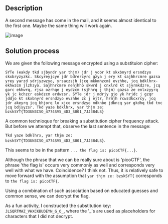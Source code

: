 ## Description
A second message has come in the mail, and it seems almost identical to the first one. Maybe the same thing will work again.

![image](https://github.com/neonwuchang/don-t_set_up_flags/assets/103783716/14dda2d8-6f56-4a93-ba77-73f578cac0b5)

## Solution process
We are given the following message encrypted using a substituion cipher:

`SYTe (eakdy tkd sjbyndr yar thjm) jdr j yobr kt skxbnyrd ersndzyo skxbryzyzkc. Skcyreyjcye jdr bdrercyrq gzya j ery kt sajhhrcmre gazsa yrey yarzd sdrjyzwzyo, yrsaczsjh (jcq mkkmhzcm) evzhhe, jcq bdklhrx-ekhwzcm jlzhzyo. Sajhhrcmre nenjhho skwrd j cnxlrd kt sjyrmkdzre, jcq garc ekhwrq, rjsa ozrhqe j eydzcm (sjhhrq j thjm) gazsa ze enlxzyyrq yk jc kchzcr eskdzcm erdwzsr. SYTe jdr j mdrjy gjo yk hrjdc j gzqr jddjo kt skxbnyrd ersndzyo evzhhe zc j ejtr, hrmjh rcwzdkcxrcy, jcq jdr akeyrq jcq bhjorq lo xjco ersndzyo mdknbe jdkncq yar gkdhq tkd tnc jcq bdjsyzsr. Tkd yaze bdklhrx, yar thjm ze: bzskSYT{TD3UN3CSO_4774SV5_4D3_S001_7JJ384LS}`

A common technioque for breaking a substitution cipher frequency attack. But before we attempt that, observe the last sentence in the message:

`Tkd yaze bdklhrx, yar thjm ze: bzskSYT{TD3UN3CSO_4774SV5_4D3_S001_7JJ384LS}`. 

This seems to be in the pattern `... the flag is: picoCTF{...}`.

Although the phrase that we can be really sure about is 'picoCTF', the phrase 'the flag is' occurs very commonly as well and corresponds very well with what we have.
Coincidence? I think not. Thus, it is relatively safe to move forward with the assumption that `yar thjm ze: bzskSYT{` corresponds to `the flag is: picoCTF{`.

Using a combination of such association based on educated guesses and common sense, we can decrypt the flag.

As a fun activity, I constructed the substitution key: `JLSQRTMAZ_VHXCKBUDEYN_G_O_`, where the '_'s are used as placeholders for characters that I did not decrypt.
